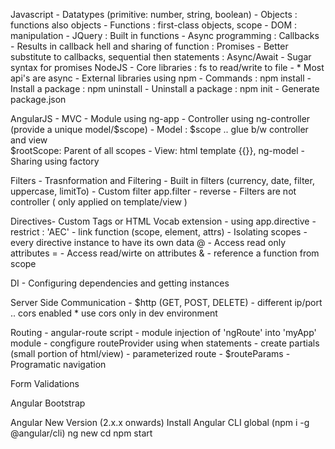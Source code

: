 Javascript
    - Datatypes (primitive: number, string, boolean)
    - Objects : functions also objects
    - Functions : first-class objects, scope
    - DOM : manipulation
    - JQuery : Built in functions
    - Async programming
        : Callbacks - Results in callback hell and sharing of function
        : Promises - Better substitute to callbacks, sequential then statements
        : Async/Await - Sugar syntax for promises
NodeJS 
    - Core libraries : fs to read/write to file
    - * Most api's are async
    - External libraries using npm
    - Commands
        : npm install - Install a package
        : npm uninstall - Uninstall a package
        : npm init - Generate package.json

AngularJS
    - MVC
    - Module using ng-app
    - Controller using ng-controller (provide a unique model/$scope)
    - Model : $scope .. glue b/w controller and view  
        $rootScope: Parent of all scopes
    - View: html template {{}}, ng-model
    - Sharing using factory

Filters - Trasnformation and Filtering
    - Built in filters (currency, date, filter, uppercase, limitTo)
    - Custom filter app.filter - reverse
    - Filters are not controller ( only applied on template/view )

Directives- Custom Tags or HTML Vocab extension
    - using app.directive
    - restrict : 'AEC'
    - link function  (scope, element, attrs)
    - Isolating scopes - every directive instance to have its own data
        @ - Access read only attributes
        = - Access read/wirte on attributes
        & - reference a function from scope


DI - Configuring dependencies and getting instances

Server Side Communication
    - $http (GET, POST, DELETE)
    - different ip/port .. cors enabled
    * use cors only in dev environment

Routing
    - angular-route script
    - module injection of 'ngRoute' into 'myApp' module
    - congfigure routeProvider using when statements
    - create partials (small portion of html/view)
    - parameterized route
    - $routeParams
    - Programatic navigation


Form Validations

Angular Bootstrap

Angular New Version (2.x.x onwards)
    Install Angular CLI global (npm i -g @angular/cli)
    ng new <app-name>
    cd <app-name>
    npm start